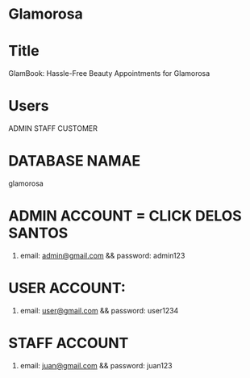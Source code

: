 # Glamorosa

# Title
GlamBook: Hassle-Free Beauty Appointments for Glamorosa
# Users
ADMIN
STAFF
CUSTOMER 

# DATABASE NAMAE
glamorosa

# ADMIN ACCOUNT = CLICK DELOS SANTOS
1. email: admin@gmail.com && password: admin123

# USER ACCOUNT:
1. email: user@gmail.com && password: user1234

# STAFF ACCOUNT
1. email: juan@gmail.com && password: juan123

